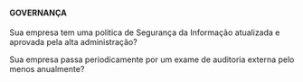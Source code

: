 #### GOVERNANÇA

Sua empresa tem uma politica de Segurança da Informação atualizada e aprovada pela alta administração?

Sua empresa passa periodicamente por um exame de auditoria externa pelo menos anualmente?